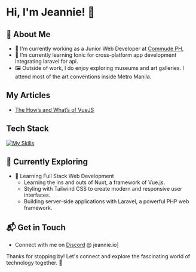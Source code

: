 # Hi, I'm Jeannie! 👋

## 🚀 About Me

- 🔭 I'm currently working as a Junior Web Developer at [Commude PH](https://commude.ph/),
- 🌱 I’m currently learning Ionic for cross-platform app development integrating laravel for api.
- 🖼 Outside of work, I do enjoy exploring museums and art galleries. I attend most of the art conventions inside Metro Manila.

## My Articles
- [The How’s and What’s of VueJS](https://commude.ph/blog/the-hows-and-whats-of-vuejs/)

## Tech Stack
[![My Skills](https://skillicons.dev/icons?i=laravel,vue,tailwind,nuxt,docker)](https://skillicons.dev)

## 🌱 Currently Exploring

- 🚀 Learning Full Stack Web Development
  - Learning the ins and outs of Nuxt, a framework of Vue.js.
  - Styling with Tailwind CSS to create modern and responsive user interfaces.
  - Building server-side applications with Laravel, a powerful PHP web framework.

## 📬 Get in Touch

- Connect with me on [Discord](https://discord.com/) @ jeannie.io]

Thanks for stopping by! Let's connect and explore the fascinating world of technology together. 🚀


